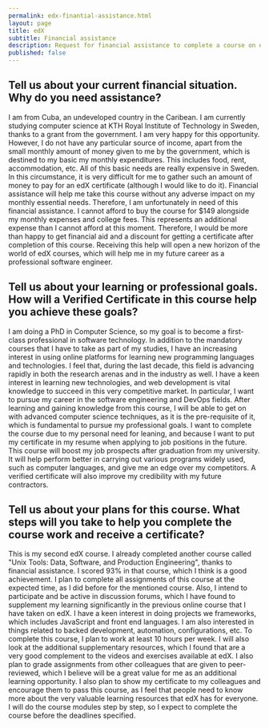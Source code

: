 ```yaml
---
permalink: edx-finantial-assistance.html
layout: page
title: edX
subtitle: Financial assistance
description: Request for financial assistance to complete a course on edX.
published: false
---
```


## Tell us about your current financial situation. Why do you need assistance? 

I am from Cuba, an undeveloped country in the Caribean. I am currently studying computer science at KTH Royal Institute of Technology in Sweden, thanks to a grant from the government. I am very happy for this opportunity. However, I do not have any particular source of income, apart from the small monthly amount of money given to me by the government, which is destined to my basic my monthly expenditures. This includes food, rent, accommodation, etc. All of this basic needs are really expensive in Sweden. In this circumstance, it is very difficult for me to gather such an amount of money to pay for an edX certificate (although I would like to do it). Financial assistance will help me take this course without any adverse impact on my monthly essential needs. Therefore, I am unfortunately in need of this financial assistance. I cannot afford to buy the course for $149 alongside my monthly expenses and college fees. This represents an additional expense than I cannot afford at this moment. Therefore, I would be more than happy to get financial aid and a discount for getting a certificate after completion of this course. Receiving this help will open a new horizon of the world of edX courses, which will help me in my future career as a professional software engineer.

## Tell us about your learning or professional goals. How will a Verified Certificate in this course help you achieve these goals?

I am doing a PhD in Computer Science, so my goal is to become a first-class professional in software technology. In addition to the mandatory courses that I have to take as part of my studies, I have an increasing interest in using online platforms for learning new programming languages and technologies. I feel that, during the last decade, this field is advancing rapidly in both the research arenas and in the industry as well. I have a keen interest in learning new technologies, and web development is vital knowledge to succeed in this very competitive market. In particular, I want to pursue my career in the software engineering and DevOps fields. After learning and gaining knowledge from this course, I will be able to get on with advanced computer science techniques, as it is the pre-requisite of it, which is fundamental to pursue my professional goals. I want to complete the course due to my personal need for leaning, and because I want to put my certificate in my resume when applying to job positions in the future. This course will boost my job prospects after graduation from my university. It will help perform better in carrying out various programs widely used, such as computer languages, and give me an edge over my competitors. A verified certificate will also improve my credibility with my future contractors.

## Tell us about your plans for this course. What steps will you take to help you complete the course work and receive a certificate? 

This is my second edX course. I already completed another course called "Unix Tools: Data, Software, and Production Engineering", thanks to financial assistance. I scored 93% in that course, which I think is a good achievement. I plan to complete all assignments of this course at the expected time, as I did before for the mentioned course. Also, I intend to participate and be active in discussion forums, which I have found to supplement my learning significantly in the previous online course that I have taken on edX. I have a keen interest in doing projects we frameworks, which includes JavaScript and front end languages. I am also interested in things related to backed development, automation, configurations, etc. To complete this course, I plan to work at least 10 hours per week. I will also look at the additional supplementary resources, which I found that are a very good complement to the videos and exercises available at edX. I also plan to grade assignments from other colleagues that are given to peer-reviewed, which I believe will be a great value for me as an additional learning opportunity. I also plan to show my certificate to my colleagues and encourage them to pass this course, as I feel that people need to know more about the very valuable learning resources that edX has for everyone.  I will do the course modules step by step, so I expect to complete the course before the deadlines specified.


